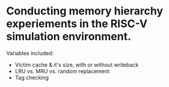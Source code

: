 <h1>Conducting memory hierarchy experiements in the RISC-V simulation environment.</h1>

Variables included:

- Victim cache & it's size, with or without writeback
- LRU vs. MRU vs. random replacement
- Tag checking

